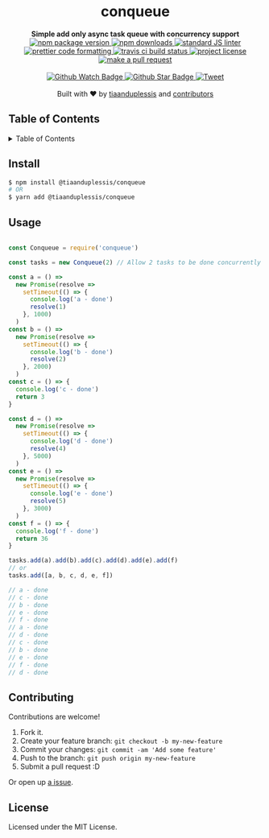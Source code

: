 
<h1 align="center">conqueue</h1>
<div align="center">
  <strong>Simple add only async task queue with concurrency support</strong>
</div>
<div align="center">
  <a href="https://npmjs.org/package/@tiaanduplessis/conqueue">
    <img src="https://img.shields.io/npm/v/@tiaanduplessis/conqueue.svg?style=flat-square" alt="npm package version" />
  </a>
  <a href="https://npmjs.org/package/@tiaanduplessis/conqueue">
  <img src="https://img.shields.io/npm/dm/@tiaanduplessis/conqueue.svg?style=flat-square" alt="npm downloads" />
  </a>
  <a href="https://github.com/feross/standard">
    <img src="https://img.shields.io/badge/code%20style-standard-brightgreen.svg?style=flat-square" alt="standard JS linter" />
  </a>
  <a href="https://github.com/prettier/prettier">
    <img src="https://img.shields.io/badge/styled_with-prettier-ff69b4.svg?style=flat-square" alt="prettier code formatting" />
  </a>
  <a href="https://travis-ci.org/tiaanduplessis/conqueue">
    <img src="https://img.shields.io/travis/tiaanduplessis/conqueue.svg?style=flat-square" alt="travis ci build status" />
  </a>
  <a href="https://github.com/tiaanduplessis/conqueue/blob/master/LICENSE">
    <img src="https://img.shields.io/npm/l/@tiaanduplessis/conqueue.svg?style=flat-square" alt="project license" />
  </a>
  <a href="http://makeapullrequest.com">
    <img src="https://img.shields.io/badge/PRs-welcome-brightgreen.svg?style=flat-square" alt="make a pull request" />
  </a>
</div>
<br>
<div align="center">
  <a href="https://github.com/tiaanduplessis/conqueue/watchers">
    <img src="https://img.shields.io/github/watchers/tiaanduplessis/conqueue.svg?style=social" alt="Github Watch Badge" />
  </a>
  <a href="https://github.com/tiaanduplessis/conqueue/stargazers">
    <img src="https://img.shields.io/github/stars/tiaanduplessis/conqueue.svg?style=social" alt="Github Star Badge" />
  </a>
  <a href="https://twitter.com/intent/tweet?text=Check%20out%20conqueue!%20https://github.com/tiaanduplessis/conqueue%20%F0%9F%91%8D">
    <img src="https://img.shields.io/twitter/url/https/github.com/tiaanduplessis/conqueue.svg?style=social" alt="Tweet" />
  </a>
</div>
<br>
<div align="center">
  Built with ❤︎ by <a href="https://github.com/tiaanduplessis">tiaanduplessis</a> and <a href="https://github.com/tiaanduplessis/conqueue/contributors">contributors</a>
</div>

<h2>Table of Contents</h2>
<details>
  <summary>Table of Contents</summary>
  <li><a href="#install">Install</a></li>
  <li><a href="#usage">Usage</a></li>
  <li><a href="#contribute">Contribute</a></li>
  <li><a href="#license">License</a></li>
</details>

## Install

```sh
$ npm install @tiaanduplessis/conqueue
# OR
$ yarn add @tiaanduplessis/conqueue
```

## Usage

```js

const Conqueue = require('conqueue')

const tasks = new Conqueue(2) // Allow 2 tasks to be done concurrently

const a = () =>
  new Promise(resolve =>
    setTimeout(() => {
      console.log('a - done')
      resolve(1)
    }, 1000)
  )
const b = () =>
  new Promise(resolve =>
    setTimeout(() => {
      console.log('b - done')
      resolve(2)
    }, 2000)
  )
const c = () => {
  console.log('c - done')
  return 3
}

const d = () =>
  new Promise(resolve =>
    setTimeout(() => {
      console.log('d - done')
      resolve(4)
    }, 5000)
  )
const e = () =>
  new Promise(resolve =>
    setTimeout(() => {
      console.log('e - done')
      resolve(5)
    }, 3000)
  )
const f = () => {
  console.log('f - done')
  return 36
}

tasks.add(a).add(b).add(c).add(d).add(e).add(f)
// or
tasks.add([a, b, c, d, e, f])

// a - done
// c - done
// b - done
// e - done
// f - done
// a - done
// d - done
// c - done
// b - done
// e - done
// f - done
// d - done
```

## Contributing

Contributions are welcome!

1. Fork it.
2. Create your feature branch: `git checkout -b my-new-feature`
3. Commit your changes: `git commit -am 'Add some feature'`
4. Push to the branch: `git push origin my-new-feature`
5. Submit a pull request :D

Or open up [a issue](https://github.com/tiaanduplessis/conqueue/issues).

## License

Licensed under the MIT License.
